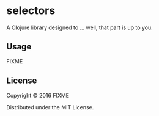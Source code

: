 # selectors

A Clojure library designed to ... well, that part is up to you.

## Usage

FIXME

## License

Copyright © 2016 FIXME

Distributed under the MIT License.
